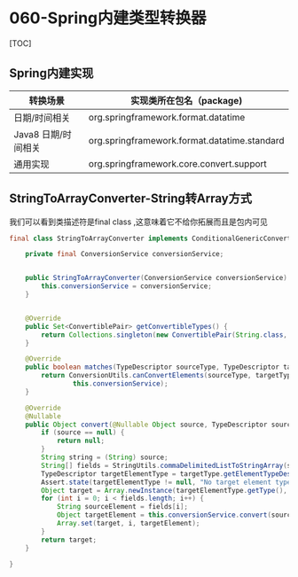 # 060-Spring内建类型转换器

[TOC]

## Spring内建实现

| 转换场景            | 实现类所在包名（package)                     |
| ------------------- | -------------------------------------------- |
| 日期/时间相关       | org.springframework.format.datatime          |
| Java8 日期/时间相关 | org.springframework.format.datatime.standard |
| 通用实现            | org.springframework.core.convert.support     |

## StringToArrayConverter-String转Array方式

我们可以看到类描述符是final class ,这意味着它不给你拓展而且是包内可见

```java
final class StringToArrayConverter implements ConditionalGenericConverter {

	private final ConversionService conversionService;


	public StringToArrayConverter(ConversionService conversionService) {
		this.conversionService = conversionService;
	}


	@Override
	public Set<ConvertiblePair> getConvertibleTypes() {
		return Collections.singleton(new ConvertiblePair(String.class, Object[].class));
	}

	@Override
	public boolean matches(TypeDescriptor sourceType, TypeDescriptor targetType) {
		return ConversionUtils.canConvertElements(sourceType, targetType.getElementTypeDescriptor(),
				this.conversionService);
	}

	@Override
	@Nullable
	public Object convert(@Nullable Object source, TypeDescriptor sourceType, TypeDescriptor targetType) {
		if (source == null) {
			return null;
		}
		String string = (String) source;
		String[] fields = StringUtils.commaDelimitedListToStringArray(string);
		TypeDescriptor targetElementType = targetType.getElementTypeDescriptor();
		Assert.state(targetElementType != null, "No target element type");
		Object target = Array.newInstance(targetElementType.getType(), fields.length);
		for (int i = 0; i < fields.length; i++) {
			String sourceElement = fields[i];
			Object targetElement = this.conversionService.convert(sourceElement.trim(), sourceType, targetElementType);
			Array.set(target, i, targetElement);
		}
		return target;
	}

}

```

